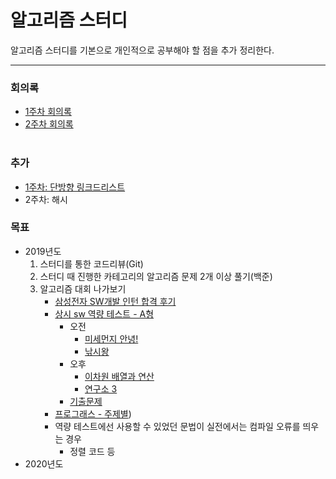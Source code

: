 알고리즘 스터디
=========
알고리즘 스터디를 기본으로 개인적으로 공부해야 할 점을 추가 정리한다.
- - - - -
### 회의록
* [1주차 회의록](https://github.com/bulkwang-study/algol/blob/master/docs/week_1.md)
* [2주차 회의록](https://github.com/bulkwang-study/algol/blob/master/docs/week_2.md)
</br></br>

### 추가
* [1주차: 단방향 링크드리스트](https://github.com/nara1030/Algorithm/blob/master/study/src/week_1/week_1.md)
* 2주차: 해시

### 목표
* 2019년도
	1. 스터디를 통한 코드리뷰(Git)
	2. 스터디 때 진행한 카테고리의 알고리즘 문제 2개 이상 풀기(백준)
	3. 알고리즘 대회 나가보기
		* [삼성전자 SW개발 인턴 합격 후기]()
		* [상시 sw 역량 테스트 - A형](https://www.swexpertacademy.com/main/main.do)
			* 오전
				* [미세먼지 안녕!](https://www.acmicpc.net/problem/17144)
				* [낚시왕](https://www.acmicpc.net/problem/17143)
			* 오후
				* [이차원 배열과 연산](https://www.acmicpc.net/problem/17140)
				* [연구소 3](https://www.acmicpc.net/problem/17142)
			* [기출문제](https://www.acmicpc.net/workbook/view/1152)
		* [프로그래스 - 주제별](https://programmers.co.kr/learn/challenges?tab=practice_kit))
		* 역량 테스트에선 사용할 수 있었던 문법이 실전에서는 컴파일 오류를 띄우는 경우
			* 정렬 코드 등
* 2020년도